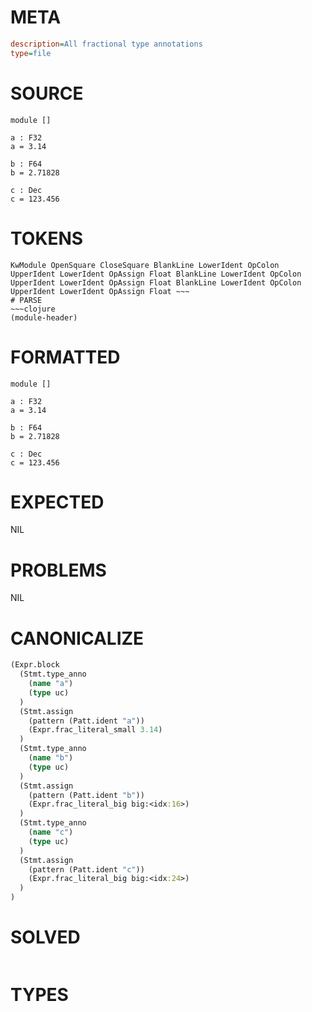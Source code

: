 # META
~~~ini
description=All fractional type annotations
type=file
~~~
# SOURCE
~~~roc
module []

a : F32
a = 3.14

b : F64
b = 2.71828

c : Dec
c = 123.456
~~~
# TOKENS
~~~text
KwModule OpenSquare CloseSquare BlankLine LowerIdent OpColon UpperIdent LowerIdent OpAssign Float BlankLine LowerIdent OpColon UpperIdent LowerIdent OpAssign Float BlankLine LowerIdent OpColon UpperIdent LowerIdent OpAssign Float ~~~
# PARSE
~~~clojure
(module-header)
~~~
# FORMATTED
~~~roc
module []

a : F32
a = 3.14

b : F64
b = 2.71828

c : Dec
c = 123.456
~~~
# EXPECTED
NIL
# PROBLEMS
NIL
# CANONICALIZE
~~~clojure
(Expr.block
  (Stmt.type_anno
    (name "a")
    (type uc)
  )
  (Stmt.assign
    (pattern (Patt.ident "a"))
    (Expr.frac_literal_small 3.14)
  )
  (Stmt.type_anno
    (name "b")
    (type uc)
  )
  (Stmt.assign
    (pattern (Patt.ident "b"))
    (Expr.frac_literal_big big:<idx:16>)
  )
  (Stmt.type_anno
    (name "c")
    (type uc)
  )
  (Stmt.assign
    (pattern (Patt.ident "c"))
    (Expr.frac_literal_big big:<idx:24>)
  )
)
~~~
# SOLVED
~~~clojure
~~~
# TYPES
~~~roc
~~~
